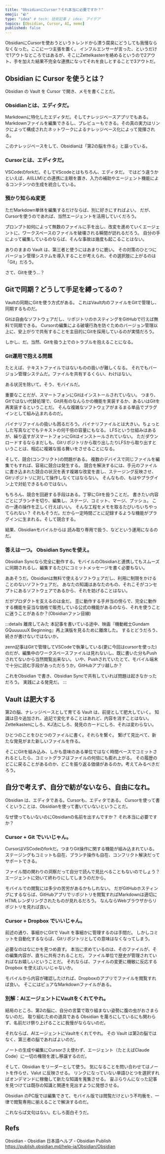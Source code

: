 ```yaml
---
title: "ObsidianにCursor？それ本当に必要ですか？"
emoji: "🪨"
type: "idea" # tech: 技術記事 / idea: アイデア
topics: [Obsidian, Cursor, AI, memo]
published: false
---
```


ObsidianにCursorを使おうというトレンドから漂う腐臭にどうしても我慢ならなくなった。ここに一つ主張を置く。
インフルエンサーが言った、というだけで1アウトなところではあるが、そこにZettelkastenを絡めるというので2アウト、手を加えた結果不完全な連携になってそれを良しとすることで3アウトだ。

## Obsidian に Cursor を使うとは？

Obsidian の Vault を Cursor で開き、メモを書くことだ。

### Obsidianとは、エディタだ。

Markdownに特化したエディタだ。そしてナレッジベースアプリでもある。
Markdownファイルを編集できるし、プレビューもできる。その真の実力はリンクによって構成されたネットワークによるナレッジベース化によって発揮される。

このナレッジベースをして、Obsidianは「第2の脳を作る」と謳っている。

### Cursorとは、エディタだ。

VSCodeのforkだ。そしてVScodeとはもちろん、エディタだ。
ではどう違うかといえば、AI(LLM)との連携に主眼を置き、入力の補助やエージェント機能によるコンテンツの生成を統合している。

### 預かり知らぬ変更

ただMarkdown単体を編集するだけならば、別に好きにすればよい。
だが、Cursorを使うのであれば、当然エージェントを活用していくだろう。

プロンプト如何によって無数のファイルに手を出し、改変を進めていくエージェントに、ワークスペースのファイルを破壊される瞬間が訪れるだろう。
自分の手によって編集しているのならば、そんな事故は幾度も起こることはない。

ありのままの Vault は、第三者と使うにはあまりに脆い。
その対策のひとつにバージョン管理システムを導入することが考えられ、その選択肢に上がるのは「Git」だろう。

さて、Gitを使う…？


## Gitで同期？どうして手足を縛ってるの？

Vaultの同期にGitを使う方式がある。
これはVault内のファイルをGitで管理し、同期するものだ。

Gitは自由なソフトウェアだし、リポジトリのホスティングをGitHubで行えば無料で同期できる。
Cursorの編集による破壊行為を防ぐためのバージョン管理以上に、安上がりで共有することを主目的にGitを採用しているのが実情だろう。

しかし、だ。当然、Gitを扱う上でのトラブルを抱えることになる。

### Git運用で抱える問題

たとえば、テキストファイルではないものの扱いが難しくなる。
それでもバージョン管理システムだ。ファイルを共有するくらい、わけはない。

ある状況を除いて。そう、モバイルだ。

重要なことだが、スマートフォンにGitはインストールされていない。
つまり、Gitではない代替処理で、Git共有のなんらかの機能を実装するか、あるいはGitを再実装するということだ。
そんな複雑なソフトウェアがまるまる単品でプラグインとして組み込まれるのだ。

バイナリファイルの扱いも困るだろう。バイナリファイルとは大きい。ちょっとした写真などでもテキストの何千倍の容量にもなる。
LFSという仕組みはあるが、繰り返すがスマートフォンにGitはインストールされていない。
ただダウンロードするならまだしも、Gitリポジトリから取り出したりLFSから取り出すということは、相応に複雑な振る舞いをさせることになる。

そして、競合(コンフリクト)の問題がある。
複数のデバイスで同じファイルを編集でもすれば、容易に競合は発生する。
競合を解決するには、手元のファイルに書き込まれた競合の状況を表す複雑な改変を直し、ステージング反映させ、Gitリポジトリに対して操作しなくてはならない。
そんなもの、もはやプラグイン上で対処できるものではない。

もちろん、競合を回避する手段はある。丁寧にGitを扱うことだ。
書きたい内容ごとにブランチを切り、編集し、ステージ、コミット、マージ、プッシュ。 この一連の操作を正しく行えばいい。
そんな工程をメモを取るたびいちいちやってられない？
それもそうだ。だから一定時間ごとに記録するような機能がプラグインに生まれる。そして競合する。

結果、Obsidianモバイルからは 読み取り専用で扱う、などという運用になるのだ。

### 答えは一つ。 Obsidian Syncを使え。

Obsidian Syncなら完全に動作する。モバイルのObsidianと連携してもスムーズに同期されるし、編集するたびにコミットメッセージを書く必要もない。

ああそうだ。Obsidianは無料で使えるソフトウェアだし、利用に制限をかけることのないソフトウェアだ。
あなたの知識はあなたのもの、それこそがコンセプトにあるソフトウェアであるから、それを妨げることはない。

だがプロダクトを支えるのは金だ。
歪に動作する手弁当の傍らで、完全に動作する機能を妥当な価格で販売している公式の機能があるのなら、それを使うことに迷うことがあるか？(Obsidianファン目線)

:::details 離席してみた
本記事を書いている途中、映画『機動戦士Gundam GQuuuuuuX Beginning』再上演版を見るために離席した。 するとどうだろう、続きが書けないではないか。

zenn記事はGitで管理してVSCodeで執筆している(更に今回はcursorを使った)のだが、編集中のワークスペースファイルは見れないし、既に書いた分もPushされてないから当然閲覧出来ない。
いや、Pushされていたとて、モバイル端末で十分に読む手段があっただろうか。GitHubアプリ越しか？

これをObsidian で書き、Obsidian Syncで共有していれば問題は起きなかっただろう。
実践による発見だ。
:::

## Vault は肥大する

第2の脳、ナレッジベースとして育てる Vault は、前提として肥大していく。
知識は日々追加され、追記で変化することはあれど、内容を消すことはない。
Zettelkastenにしろ、KJ法にしろ、発見のカードにしろ、それは変わらない。

ひとつのことをひとつのファイルに書く。それらを繋ぐ。
繋げて見比べて、新たな発見がまた新しいファイルを作る。

そこにGitを組み込み、しかも意味のある単位ではなく時間ベースでコミットされるとしたら、コミットグラフはファイルの何倍にも膨れ上がる。
その履歴のどこに戻ることがあるのか、どこを振り返る価値があるのか。考えてみるべきだろう。


## 自分で考えず、自分で紡がないなら、自由になれ。

Obsidian は、エディタである。Cursorも、エディタである。
Cursorを使って書くということは、Obsidianを使って書いていないということだ。

なぜ使ってもいないのにObsidianの名前を出すんですか？
それ本当に必要ですか？

### Cursor + Git でいいじゃん。

CursorはVSCodeのforkだ。つまりGit操作に関する機能が組み込まれている。
ステージングもコミットも自在、ブランチ操作も自在、コンフリクト解決だってサポートできる。

ファイル間の関わりの洞察だって自分で読んで見比べることもないのでしょう？エージェントに効いて終わりにしてしまうのだから。

モバイルでの閲覧には多少の苦労があるかもしれない。
だがGitHubホスティングにするならば、GitHubアプリでリポジトリを閲覧すればMarkdownは適切にHTMLレンダリングされたものが見れるだろう。
なんならWebブラウザからリポジトリを見れば良い。

### Cursor + Dropbox でいいじゃん。

前述の通り、事細かにGitで Vault を事細かに管理するのは手間だ。
しかしコミットを自動化するならば、Gitリポジトリとしての意味はなくなってしまう。

必要なのはなにかを見つめ直す。
本当に求めているのは、そのファイルが、その編集内容が、直ちに共有されることだ。
ファイル単位で歴史が管理されていればなお嬉しいということだ。
それならば、ファイルの変更に機敏に反応する Dropbox を使えばいいじゃないか。

モバイルから内容が確認したければ、Dropboxのアプリでファイルを閲覧すれば良い。
そこにはピュアなMarkdownファイルがある。

### 別解：AIエージェントにVaultをくれてやれ。

結局のところ、第2の脳に、自分の言葉で取り組まない姿勢に腹の虫がおさまらないのだ。
取り組むための道具である Obsidian を蔑ろにしているにも関わらず、名前だけ祭り上げることに我慢がならないのだ。

それならば、AIエージェントにVaultをくれてやれ。
その Vault は第2の脳ではなく、第三者の脳であればよいのだ。

ノートの生成や編集にCursorさえ使わず、エージェント（たとえばClaude Code）に一切の権限を渡し移譲するのだ。

そして、Obsidian をリーダーとして使う。
気になることを問い合わせてはノートを作らせ、Valut に反映させる。
リンクになっていない単語ひとつを選択すればオンデマンドに稼働して新たな知識を蒐集させる。
宙ぶらりんになった記事を見つけては既存の知識と関連を見出すように発想させる。

Obsidian のPC版では編集できて、モバイル版では閲覧だけという不均衡を、一律で閲覧専用に揃えることで解決するのだ。

これならば文句はない。むしろ面白そうだ。

## Refs

Obsidian - Obsidian 日本語ヘルプ - Obsidian Publish
https://publish.obsidian.md/help-ja/Obsidian/Obsidian
